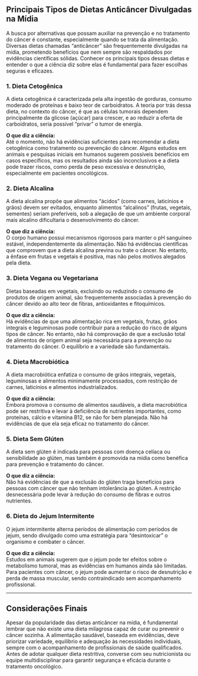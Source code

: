 
## Principais Tipos de Dietas Anticâncer Divulgadas na Mídia

A busca por alternativas que possam auxiliar na prevenção e no tratamento do câncer é constante, especialmente quando se trata da alimentação. Diversas dietas chamadas “anticâncer” são frequentemente divulgadas na mídia, prometendo benefícios que nem sempre são respaldados por evidências científicas sólidas. Conhecer os principais tipos dessas dietas e entender o que a ciência diz sobre elas é fundamental para fazer escolhas seguras e eficazes.

### 1. Dieta Cetogênica

A dieta cetogênica é caracterizada pela alta ingestão de gorduras, consumo moderado de proteínas e baixo teor de carboidratos. A teoria por trás dessa dieta, no contexto do câncer, é que as células tumorais dependem principalmente da glicose (açúcar) para crescer, e ao reduzir a oferta de carboidratos, seria possível “privar” o tumor de energia.

**O que diz a ciência:**  
Até o momento, não há evidências suficientes para recomendar a dieta cetogênica como tratamento ou prevenção do câncer. Alguns estudos em animais e pesquisas iniciais em humanos sugerem possíveis benefícios em casos específicos, mas os resultados ainda são inconclusivos e a dieta pode trazer riscos, como perda de peso excessiva e desnutrição, especialmente em pacientes oncológicos.

### 2. Dieta Alcalina

A dieta alcalina propõe que alimentos “ácidos” (como carnes, laticínios e grãos) devem ser evitados, enquanto alimentos “alcalinos” (frutas, vegetais, sementes) seriam preferíveis, sob a alegação de que um ambiente corporal mais alcalino dificultaria o desenvolvimento do câncer.

**O que diz a ciência:**  
O corpo humano possui mecanismos rigorosos para manter o pH sanguíneo estável, independentemente da alimentação. Não há evidências científicas que comprovem que a dieta alcalina previna ou trate o câncer. No entanto, a ênfase em frutas e vegetais é positiva, mas não pelos motivos alegados pela dieta.

### 3. Dieta Vegana ou Vegetariana

Dietas baseadas em vegetais, excluindo ou reduzindo o consumo de produtos de origem animal, são frequentemente associadas à prevenção do câncer devido ao alto teor de fibras, antioxidantes e fitoquímicos.

**O que diz a ciência:**  
Há evidências de que uma alimentação rica em vegetais, frutas, grãos integrais e leguminosas pode contribuir para a redução do risco de alguns tipos de câncer. No entanto, não há comprovação de que a exclusão total de alimentos de origem animal seja necessária para a prevenção ou tratamento do câncer. O equilíbrio e a variedade são fundamentais.

### 4. Dieta Macrobiótica

A dieta macrobiótica enfatiza o consumo de grãos integrais, vegetais, leguminosas e alimentos minimamente processados, com restrição de carnes, laticínios e alimentos industrializados.

**O que diz a ciência:**  
Embora promova o consumo de alimentos saudáveis, a dieta macrobiótica pode ser restritiva e levar à deficiência de nutrientes importantes, como proteínas, cálcio e vitamina B12, se não for bem planejada. Não há evidências de que ela seja eficaz no tratamento do câncer.

### 5. Dieta Sem Glúten

A dieta sem glúten é indicada para pessoas com doença celíaca ou sensibilidade ao glúten, mas também é promovida na mídia como benéfica para prevenção e tratamento do câncer.

**O que diz a ciência:**  
Não há evidências de que a exclusão do glúten traga benefícios para pessoas com câncer que não tenham intolerância ao glúten. A restrição desnecessária pode levar à redução do consumo de fibras e outros nutrientes.

### 6. Dieta do Jejum Intermitente

O jejum intermitente alterna períodos de alimentação com períodos de jejum, sendo divulgado como uma estratégia para “desintoxicar” o organismo e combater o câncer.

**O que diz a ciência:**  
Estudos em animais sugerem que o jejum pode ter efeitos sobre o metabolismo tumoral, mas as evidências em humanos ainda são limitadas. Para pacientes com câncer, o jejum pode aumentar o risco de desnutrição e perda de massa muscular, sendo contraindicado sem acompanhamento profissional.

---

## Considerações Finais

Apesar da popularidade das dietas anticâncer na mídia, é fundamental lembrar que não existe uma dieta milagrosa capaz de curar ou prevenir o câncer sozinha. A alimentação saudável, baseada em evidências, deve priorizar variedade, equilíbrio e adequação às necessidades individuais, sempre com o acompanhamento de profissionais de saúde qualificados. Antes de adotar qualquer dieta restritiva, converse com seu nutricionista ou equipe multidisciplinar para garantir segurança e eficácia durante o tratamento oncológico.
```
